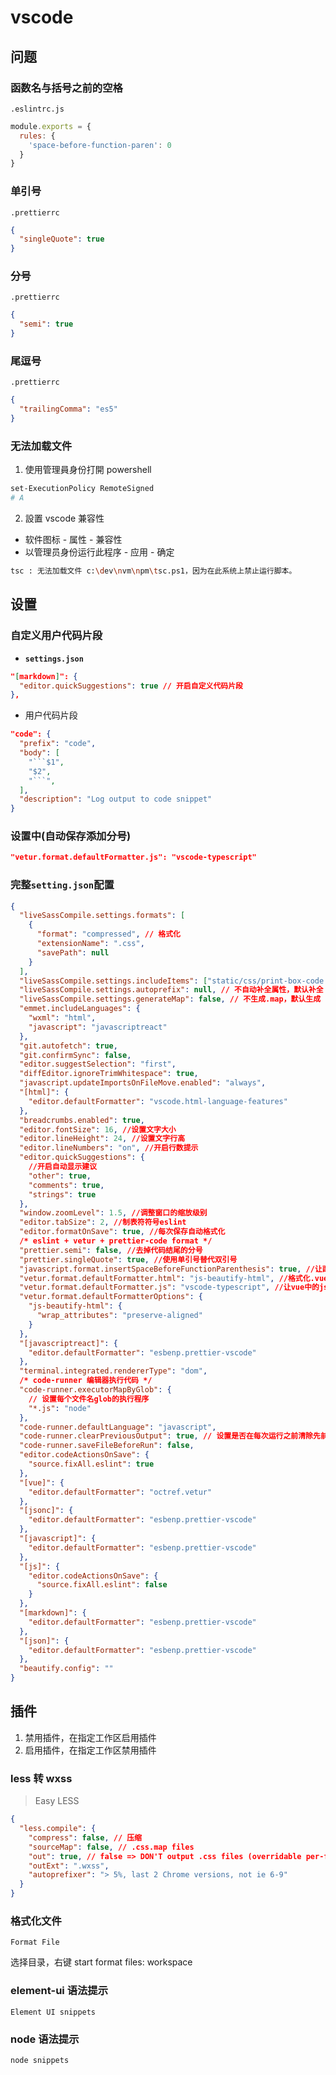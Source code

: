 # vscode

## 问题

### 函数名与括号之前的空格

`.eslintrc.js`

```js
module.exports = {
  rules: {
    'space-before-function-paren': 0
  }
}
```

### 单引号

`.prettierrc`

```json
{
  "singleQuote": true
}
```

### 分号

`.prettierrc`

```json
{
  "semi": true
}
```

### 尾逗号

`.prettierrc`

```json
{
  "trailingComma": "es5"
}
```

### 无法加载文件

1. 使用管理員身份打開 powershell

```bash
set-ExecutionPolicy RemoteSigned
# A
```

2. 設置 vscode 兼容性

- 软件图标 - 属性 - 兼容性
- 以管理员身份运行此程序 - 应用 - 确定

```bash
tsc : 无法加载文件 c:\dev\nvm\npm\tsc.ps1，因为在此系统上禁止运行脚本。
```

## 设置

### 自定义用户代码片段

- **`settings.json`**

```json
"[markdown]": {
  "editor.quickSuggestions": true // 开启自定义代码片段
},
```

- 用户代码片段

````json
"code": {
  "prefix": "code",
  "body": [
    "```$1",
    "$2",
    "```",
  ],
  "description": "Log output to code snippet"
}
````

### 设置中(自动保存添加分号)

```json
"vetur.format.defaultFormatter.js": "vscode-typescript"
```

### 完整`setting.json`配置

```json
{
  "liveSassCompile.settings.formats": [
    {
      "format": "compressed", // 格式化
      "extensionName": ".css",
      "savePath": null
    }
  ],
  "liveSassCompile.settings.includeItems": ["static/css/print-box-code.scss"], // 编译指定文件
  "liveSassCompile.settings.autoprefix": null, // 不自动补全属性，默认补全
  "liveSassCompile.settings.generateMap": false, // 不生成.map，默认生成
  "emmet.includeLanguages": {
    "wxml": "html",
    "javascript": "javascriptreact"
  },
  "git.autofetch": true,
  "git.confirmSync": false,
  "editor.suggestSelection": "first",
  "diffEditor.ignoreTrimWhitespace": true,
  "javascript.updateImportsOnFileMove.enabled": "always",
  "[html]": {
    "editor.defaultFormatter": "vscode.html-language-features"
  },
  "breadcrumbs.enabled": true,
  "editor.fontSize": 16, //设置文字大小
  "editor.lineHeight": 24, //设置文字行高
  "editor.lineNumbers": "on", //开启行数提示
  "editor.quickSuggestions": {
    //开启自动显示建议
    "other": true,
    "comments": true,
    "strings": true
  },
  "window.zoomLevel": 1.5, //调整窗口的缩放级别
  "editor.tabSize": 2, //制表符符号eslint
  "editor.formatOnSave": true, //每次保存自动格式化
  /* eslint + vetur + prettier-code format */
  "prettier.semi": false, //去掉代码结尾的分号
  "prettier.singleQuote": true, //使用单引号替代双引号
  "javascript.format.insertSpaceBeforeFunctionParenthesis": true, //让函数(名)和后面的括号之间加个空格
  "vetur.format.defaultFormatter.html": "js-beautify-html", //格式化.vue中html
  "vetur.format.defaultFormatter.js": "vscode-typescript", //让vue中的js按编辑器自带的ts格式进行格式化
  "vetur.format.defaultFormatterOptions": {
    "js-beautify-html": {
      "wrap_attributes": "preserve-aligned"
    }
  },
  "[javascriptreact]": {
    "editor.defaultFormatter": "esbenp.prettier-vscode"
  },
  "terminal.integrated.rendererType": "dom",
  /* code-runner 编辑器执行代码 */
  "code-runner.executorMapByGlob": {
    // 设置每个文件名glob的执行程序
    "*.js": "node"
  },
  "code-runner.defaultLanguage": "javascript",
  "code-runner.clearPreviousOutput": true, // 设置是否在每次运行之前清除先前的输出（默认为false）
  "code-runner.saveFileBeforeRun": false,
  "editor.codeActionsOnSave": {
    "source.fixAll.eslint": true
  },
  "[vue]": {
    "editor.defaultFormatter": "octref.vetur"
  },
  "[jsonc]": {
    "editor.defaultFormatter": "esbenp.prettier-vscode"
  },
  "[javascript]": {
    "editor.defaultFormatter": "esbenp.prettier-vscode"
  },
  "[js]": {
    "editor.codeActionsOnSave": {
      "source.fixAll.eslint": false
    }
  },
  "[markdown]": {
    "editor.defaultFormatter": "esbenp.prettier-vscode"
  },
  "[json]": {
    "editor.defaultFormatter": "esbenp.prettier-vscode"
  },
  "beautify.config": ""
}
```

## 插件

1. 禁用插件，在指定工作区启用插件
2. 启用插件，在指定工作区禁用插件

### less 转 wxss

> Easy LESS

```json
{
  "less.compile": {
    "compress": false, // 压缩
    "sourceMap": false, // .css.map files
    "out": true, // false => DON'T output .css files (overridable per-file, see below)
    "outExt": ".wxss",
    "autoprefixer": "> 5%, last 2 Chrome versions, not ie 6-9"
  }
}
```

### 格式化文件

`Format File`

选择目录，右键 start format files: workspace

### element-ui 语法提示

`Element UI snippets`

### node 语法提示

`node snippets`
